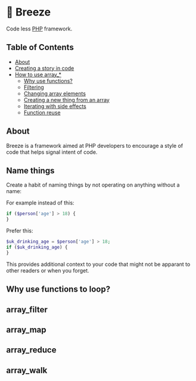 # 🌱 Breeze 
Code less [PHP](http://php.net/) framework.

## Table of Contents
* [About](#about)
* [Creating a story in code](#name_things)
* [How to use array_*](#how_to_use_array_*)
  * [Why use functions?](#why_use_functions_to_loop)
  * [Filtering](#array_filter)
  * [Changing array elements](#array_map)
  * [Creating a new thing from an array](#array_reduce)
  * [Iterating with side effects](#array_walk)
  * [Function reuse](#function_reuse)

## About

Breeze is a framework aimed at PHP developers to encourage a style of code that helps signal intent of code.


## Name things

Create a habit of naming things by not operating on anything without a name:

For example instead of this:

```php
if ($person['age'] > 18) {
}
```

Prefer this:

```php
$uk_drinking_age = $person['age'] > 18;
if ($uk_drinking_age) {
}
 ```
 
This provides additional context to your code that might not be apparant to other readers or when you forget.


## Why use functions to loop?

## array_filter

## array_map

## array_reduce

## array_walk

